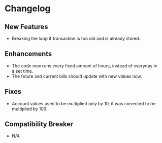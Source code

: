 # Changelog

## New Features

 - Breaking the loop if transaction is too old and is already stored.

## Enhancements

 - The code now runs every fixed amount of hours, instead of everyday in a set time.
 - The future and current bills should update with new values now.

## Fixes

 - Account values used to be multiplied only by 10, it was corrected to be multiplied by 100.

## Compatibility Breaker

 - N/A
